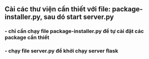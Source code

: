 ## Cài các thư viện cần thiết với file: package-installer.py, sau dó start server.py


### - chỉ cần chạy file package-installer.py để tự cài đặt các package cần thiết

### - chạy file server.py để khởi chạy server flask
